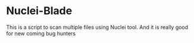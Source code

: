 # Nuclei-Blade
This is a script to scan multiple files using Nuclei tool. And it is really good for new coming bug hunters
